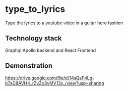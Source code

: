 # type_to_lyrics
Type the lyrics to a youtube video in a guitar hero fashion

## Technology stack
Graphql Apollo backend and React Frontend

## Demonstration
https://drive.google.com/file/d/14sQsF4Lg-b7aD8AVH4_rZvZo3vMV13x_/view?usp=sharing
